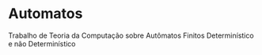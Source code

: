 # Automatos
Trabalho de Teoria da Computação sobre Autômatos Finitos Determinístico e não Determinístico 
